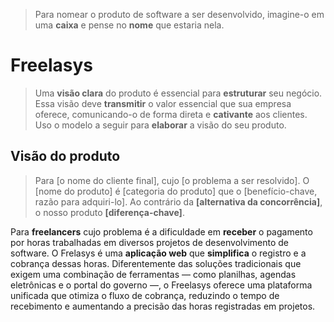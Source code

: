 > Para nomear o produto de software a ser desenvolvido, imagine-o em uma **caixa** e pense no **nome** 
> que estaria nela.

# Freelasys

> Uma **visão clara** do produto é essencial para **estruturar** seu negócio. Essa visão deve **transmitir** o valor essencial que sua empresa oferece, comunicando-o de forma direta e **cativante** aos clientes. Uso o modelo a seguir para **elaborar** a visão do seu produto.

## Visão do produto
> Para [o nome do cliente final], cujo [o problema a ser resolvido]. O [nome do produto] é [categoria do produto] que o [benefício-chave, razão para adquiri-lo]. Ao contrário da **[alternativa da concorrência]**, o nosso produto **[diferença-chave]**.

Para **freelancers** cujo problema é a dificuldade em **receber** o pagamento por horas trabalhadas em diversos projetos de desenvolvimento de software. O Frelasys é uma **aplicação web** que **simplifica** o registro e a cobrança dessas horas. Diferentemente das soluções tradicionais que exigem uma combinação de ferramentas — como planilhas, agendas eletrônicas e o portal do governo —, o Freelasys oferece uma plataforma unificada que otimiza o fluxo de cobrança, reduzindo o tempo de recebimento e aumentando a precisão das horas registradas em projetos.
